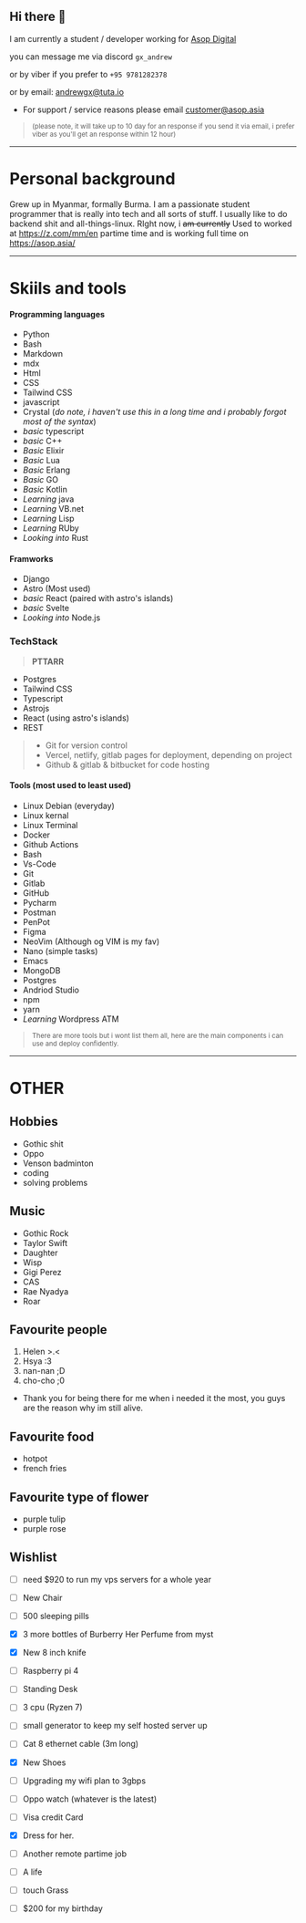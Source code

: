 ## Hi there 👋

I am currently a student / developer working for <a href="https://github.com/ASOP-digital">Asop Digital</a>

you can message me via discord ```gx_andrew```

or by viber if you prefer to ```+95 9781282378```

or by email: <a href="mailto:andrewgx@tuta.io">andrewgx@tuta.io</a> 
- For support / service reasons please email <a href="mailto:customer@asop.asia">customer@asop.asia</a>

> <sub> (please note, it will take up to 10 day for an response if you send it via email, i prefer viber as you'll get an response within 12 hour) </sub>



---

# Personal background
Grew up in Myanmar, formally Burma. I am a passionate student programmer that is really into tech and all sorts of stuff. I usually like to do backend shit and all-things-linux. 
RIght now, i ~~am currently~~ Used to worked at https://z.com/mm/en partime time and is working full time on https://asop.asia/



---
# Skiils and tools 

#### Programming languages
* Python
* Bash
* Markdown
* mdx
* Html
* CSS
* Tailwind CSS
* javascript
* Crystal (*do note, i haven't use this in a long time and i probably forgot most of the syntax*)
* *basic* typescript
* *basic* C++
* *Basic* Elixir
* *Basic* Lua
* *Basic* Erlang
* *Basic* GO
* *Basic* Kotlin
* *Learning* java
* *Learning* VB.net
* *Learning* Lisp
* *Learning* RUby 
* *Looking into* Rust

#### Framworks 
* Django
* Astro (Most used)
* *basic* React (paired with astro's islands)
* *basic* Svelte
* *Looking into* Node.js

### TechStack
> **PTTARR**
* Postgres
* Tailwind CSS
* Typescript
* Astrojs
* React (using astro's islands)
* REST
> * Git for version control
> * Vercel, netlify, gitlab pages for deployment, depending on project
> * Github & gitlab & bitbucket for code hosting

#### Tools (most used to least used)
* Linux Debian (everyday)
* Linux kernal
* Linux Terminal
* Docker
* Github Actions
* Bash
* Vs-Code
* Git
* Gitlab
* GitHub
* Pycharm
* Postman
* PenPot
* Figma
* NeoVim (Although og VIM is my fav)
* Nano (simple tasks)
* Emacs
* MongoDB
* Postgres
* Andriod Studio
* npm
* yarn
* *Learning* Wordpress ATM
> <sub> There are more tools but i wont list them all, here are the main components i can use and deploy confidently.  </sub>
---


# OTHER 

## Hobbies
- Gothic shit
- Oppo
- Venson badminton
- coding
- solving problems

## Music 
- Gothic Rock
- Taylor Swift
- Daughter
- Wisp
- Gigi Perez
- CAS
- Rae Nyadya
- Roar

## Favourite people
1. Helen >.<
2. Hsya :3
3. nan-nan ;D
4. cho-cho ;0
- Thank you for being there for me when i needed it the most, you guys are the reason why im still alive. 

## Favourite food
- hotpot
- french fries

## Favourite type of flower
- purple tulip
- purple rose

## Wishlist
- [ ] need $920 to run my vps servers for a whole year
- [ ] New Chair
- [ ] 500 sleeping pills
- [x] 3 more bottles of Burberry Her Perfume from myst
- [x] New 8 inch knife
- [ ] Raspberry pi 4
- [ ] Standing Desk
- [ ] 3 cpu (Ryzen 7)
- [ ] small generator to keep my self hosted server up
- [ ] Cat 8 ethernet cable (3m long)
- [x] New Shoes
- [ ] Upgrading my wifi plan to 3gbps
- [ ] Oppo watch (whatever is the latest)
- [ ] Visa credit Card
- [x] Dress for her.
- [ ] Another remote partime job
- [ ] A life
- [ ] touch Grass
- [ ] $200 for my birthday







<!--
**gx-andrew/gx-andrew** is a ✨ _special_ ✨ repository because its `README.md` (this file) appears on your GitHub profile.

Here are some ideas to get you started:

- 🔭 I’m currently working on ...
- 🌱 I’m currently learning ...
- 👯 I’m looking to collaborate on ...
- 🤔 I’m looking for help with ...
- 💬 Ask me about ...
- 📫 How to reach me: ...
- 😄 Pronouns: ...
- ⚡ Fun fact: ...
-->
